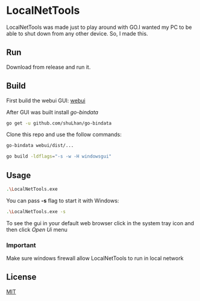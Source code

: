 # LocalNetTools

LocalNetTools was made just to play around with GO.I wanted my PC to be able to shut down from any other device. So, I made this.

## Run

Download from release and run it.

## Build

First build the webui GUI:
[webui](https://github.com/lluz55/LocalNetTools/blob/master/webui/README.md)

After GUI was built install *go-bindata*
```bash
go get -u github.com/shuLhan/go-bindata
```

Clone this repo and use the follow commands:
```bash
go-bindata webui/dist/...
```
```bash
go build -ldflags="-s -w -H windowsgui"
```
## Usage

```bash
.\LocalNetTools.exe
```
You can pass **-s** flag to start it with Windows:

```bash
.\LocalNetTools.exe -s
```
To see the gui in your default web browser click in the system tray icon and then click _Open Ui_ menu

### Important
Make sure windows firewall allow LocalNetTools to run in local network


## License
[MIT](https://github.com/lluz55/LocalNetTools/blob/master/License)
